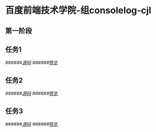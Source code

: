 百度前端技术学院-组consolelog-cjl
===
第一阶段
---
任务1
---
######*[源码](https://github.com/coolart/baidu_ife_consolelog_cjl/blob/master/phase1/task1/task1.htm)
######*[预览](http://htmlpreview.github.io/?https://github.com/coolart/baidu_ife_consolelog_cjl/blob/master/phase1/task1/task1.htm)

任务2
---
######*[源码](https://github.com/coolart/baidu_ife_consolelog_cjl/blob/master/phase1/task2/task2.htm)
######*[预览](http://htmlpreview.github.io/?https://github.com/coolart/baidu_ife_consolelog_cjl/blob/master/phase1/task2/task2.htm)

任务3
---
######*[源码](https://github.com/coolart/baidu_ife_consolelog_cjl/blob/master/phase1/task3/task3.htm)
######*[预览](http://htmlpreview.github.io/?https://github.com/coolart/baidu_ife_consolelog_cjl/blob/master/phase1/task3/task3.htm)
